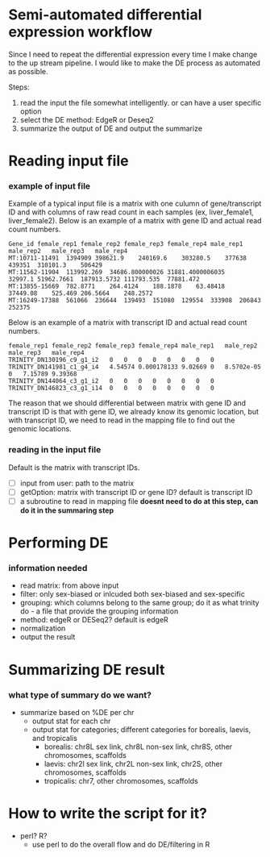 # Semi-automated differential expression workflow
Since I need to repeat the differential expression every time I make change to the up stream pipeline. I would like to make the DE process as automated as possible.

Steps:
1. read the input the file somewhat intelligently. or can have a user specific option
2. select the DE method: EdgeR or Deseq2
3. summarize the output of DE and output the summarize


# Reading input file
### example of input file
Example of a typical input file is a matrix with one culumn of gene/transcript ID and with columns of raw read count in each samples (ex, liver_female1, liver_female2). Below is an example of a matrix with gene ID and actual read count numbers.
```
Gene_id	female_rep1	female_rep2	female_rep3	female_rep4	male_rep1	male_rep2	male_rep3	male_rep4
MT:10711-11491	1394909	398621.9	240169.6	303280.5	377638	439351	310101.3	506429
MT:11562-11904	113992.269	34686.800000026	31881.4000006035	32997.1	51962.7661	187913.5732	111793.535	77881.472
MT:13855-15669	782.8771	264.4124	188.1878	63.48418	37449.08	525.469	206.5664	248.2572
MT:16249-17388	561066	236644	139493	151080	129554	333908	206843	252375
```
Below is an example of a matrix with transcript ID and actual read count numbers.
```
female_rep1	female_rep2	female_rep3	female_rep4	male_rep1	male_rep2	male_rep3	male_rep4
TRINITY_DN130196_c9_g1_i2	0	0	0	0	0	0	0	0
TRINITY_DN141981_c1_g4_i4	4.54574	0.000178133	9.02669	0	8.5702e-05	0	7.15789	9.39368
TRINITY_DN144064_c3_g1_i2	0	0	0	0	0	0	0	0
TRINITY_DN146823_c3_g1_i14	0	0	0	0	0	0	0	0
```
The reason that we should differential between matrix with gene ID and transcript ID is that with gene ID, we already know its genomic location, but with transcript ID, we need to read in the mapping file to find out the genomic locations.

### reading in the input file
Default is the matrix with transcript IDs. 
- [ ] input from user: path to the matrix
- [ ] getOption: matrix with transcript ID or gene ID? default is transcript ID
- [ ] a subroutine to read in mapping file **doesnt need to do at this step, can do it in the summaring step**

# Performing DE
### information needed
- read matrix: from above input
- filter: only sex-biased or inlcuded both sex-biased and sex-specific
- grouping: which columns belong to the same group; do it as what trinity do - a file that provide the grouping information
- method: edgeR or DESeq2? default is edgeR
- normalization
- output the result

# Summarizing DE result
### what type of summary do we want?
- summarize based on %DE per chr 
  -  output stat for each chr
  - output stat for categories; different categories for borealis, laevis, and tropicalis
    - borealis: chr8L sex link, chr8L non-sex link, chr8S, other chromosomes, scaffolds
    - laevis: chr2l sex link, chr2L non-sex link, chr2S, other chromosomes, scaffolds
    - tropicalis: chr7, other chromosomes, scaffolds

# How to write the script for it?
- perl? R?
  -  use perl to do the overall flow and do DE/filtering in R
  



